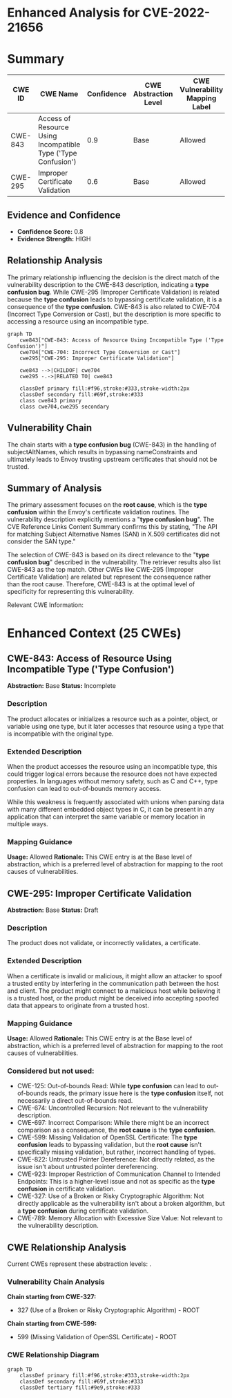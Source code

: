 # Enhanced Analysis for CVE-2022-21656

# Summary
| CWE ID | CWE Name | Confidence | CWE Abstraction Level | CWE Vulnerability Mapping Label | CWE-Vulnerability Mapping Notes |
|---|---|---|---|---|---|
| CWE-843 | Access of Resource Using Incompatible Type ('Type Confusion') | 0.9 | Base | Allowed | Primary CWE |
| CWE-295 | Improper Certificate Validation | 0.6 | Base | Allowed | Secondary Candidate |

## Evidence and Confidence

*   **Confidence Score:** 0.8
*   **Evidence Strength:** HIGH

## Relationship Analysis
The primary relationship influencing the decision is the direct match of the vulnerability description to the CWE-843 description, indicating a **type confusion bug**. While CWE-295 (Improper Certificate Validation) is related because the **type confusion** leads to bypassing certificate validation, it is a consequence of the **type confusion**. CWE-843 is also related to CWE-704 (Incorrect Type Conversion or Cast), but the description is more specific to accessing a resource using an incompatible type.

```mermaid
graph TD
    cwe843["CWE-843: Access of Resource Using Incompatible Type ('Type Confusion')"]
    cwe704["CWE-704: Incorrect Type Conversion or Cast"]
    cwe295["CWE-295: Improper Certificate Validation"]

    cwe843 -->|CHILDOF| cwe704
    cwe295 -.->|RELATED TO| cwe843

    classDef primary fill:#f96,stroke:#333,stroke-width:2px
    classDef secondary fill:#69f,stroke:#333
    class cwe843 primary
    class cwe704,cwe295 secondary
```

## Vulnerability Chain
The chain starts with a **type confusion bug** (CWE-843) in the handling of subjectAltNames, which results in bypassing nameConstraints and ultimately leads to Envoy trusting upstream certificates that should not be trusted.

## Summary of Analysis
The primary assessment focuses on the **root cause**, which is the **type confusion** within the Envoy's certificate validation routines. The vulnerability description explicitly mentions a "**type confusion bug**". The CVE Reference Links Content Summary confirms this by stating, "The API for matching Subject Alternative Names (SAN) in X.509 certificates did not consider the SAN type."

The selection of CWE-843 is based on its direct relevance to the "**type confusion bug**" described in the vulnerability. The retriever results also list CWE-843 as the top match. Other CWEs like CWE-295 (Improper Certificate Validation) are related but represent the consequence rather than the root cause. Therefore, CWE-843 is at the optimal level of specificity for representing this vulnerability.

Relevant CWE Information:

# Enhanced Context (25 CWEs)

## CWE-843: Access of Resource Using Incompatible Type ('Type Confusion')
**Abstraction:** Base
**Status:** Incomplete

### Description
The product allocates or initializes a resource such as a pointer, object, or variable using one type, but it later accesses that resource using a type that is incompatible with the original type.

### Extended Description


When the product accesses the resource using an incompatible type, this could trigger logical errors because the resource does not have expected properties. In languages without memory safety, such as C and C++, type confusion can lead to out-of-bounds memory access.


While this weakness is frequently associated with unions when parsing data with many different embedded object types in C, it can be present in any application that can interpret the same variable or memory location in multiple ways.

### Mapping Guidance
**Usage:** Allowed
**Rationale:** This CWE entry is at the Base level of abstraction, which is a preferred level of abstraction for mapping to the root causes of vulnerabilities.

## CWE-295: Improper Certificate Validation
**Abstraction:** Base
**Status:** Draft

### Description
The product does not validate, or incorrectly validates, a certificate.

### Extended Description
When a certificate is invalid or malicious, it might allow an attacker to spoof a trusted entity by interfering in the communication path between the host and client. The product might connect to a malicious host while believing it is a trusted host, or the product might be deceived into accepting spoofed data that appears to originate from a trusted host.

### Mapping Guidance
**Usage:** Allowed
**Rationale:** This CWE entry is at the Base level of abstraction, which is a preferred level of abstraction for mapping to the root causes of vulnerabilities.

### Considered but not used:
- CWE-125: Out-of-bounds Read: While **type confusion** can lead to out-of-bounds reads, the primary issue here is the **type confusion** itself, not necessarily a direct out-of-bounds read.
- CWE-674: Uncontrolled Recursion: Not relevant to the vulnerability description.
- CWE-697: Incorrect Comparison: While there might be an incorrect comparison as a consequence, the **root cause** is the **type confusion**.
- CWE-599: Missing Validation of OpenSSL Certificate: The **type confusion** leads to bypassing validation, but the **root cause** isn't specifically missing validation, but rather, incorrect handling of types.
- CWE-822: Untrusted Pointer Dereference: Not directly related, as the issue isn't about untrusted pointer dereferencing.
- CWE-923: Improper Restriction of Communication Channel to Intended Endpoints: This is a higher-level issue and not as specific as the **type confusion** in certificate validation.
- CWE-327: Use of a Broken or Risky Cryptographic Algorithm: Not directly applicable as the vulnerability isn't about a broken algorithm, but a **type confusion** during certificate validation.
- CWE-789: Memory Allocation with Excessive Size Value: Not relevant to the vulnerability description.


## CWE Relationship Analysis

Current CWEs represent these abstraction levels: .


### Vulnerability Chain Analysis

**Chain starting from CWE-327:**
- 327 (Use of a Broken or Risky Cryptographic Algorithm) - ROOT


**Chain starting from CWE-599:**
- 599 (Missing Validation of OpenSSL Certificate) - ROOT



### CWE Relationship Diagram

```mermaid
graph TD
    classDef primary fill:#f96,stroke:#333,stroke-width:2px
    classDef secondary fill:#69f,stroke:#333
    classDef tertiary fill:#9e9,stroke:#333
```